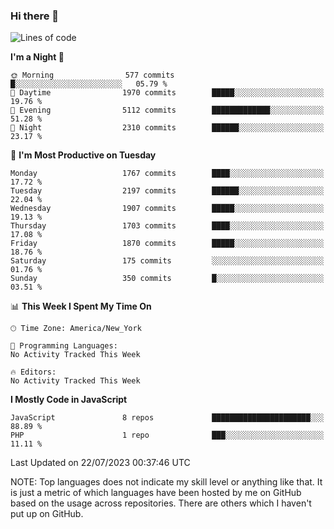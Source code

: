 ### Hi there 👋

<!--
**LynxJinxxy/LynxJinxxy** is a ✨ _special_ ✨ repository because its `README.md` (this file) appears on your GitHub profile.

Here are some ideas to get you started:

- 🔭 I’m currently working on ...
- 🌱 I’m currently learning ...
- 👯 I’m looking to collaborate on ...
- 🤔 I’m looking for help with ...
- 💬 Ask me about ...
- 📫 How to reach me: ...
- 😄 Pronouns: ...
- ⚡ Fun fact: ...
-->

<!--START_SECTION:waka-->
![Lines of code](https://img.shields.io/badge/From%20Hello%20World%20I%27ve%20Written-18.6%20million%20lines%20of%20code-blue)

**I'm a Night 🦉** 

```text
🌞 Morning                577 commits         █░░░░░░░░░░░░░░░░░░░░░░░░   05.79 % 
🌆 Daytime                1970 commits        █████░░░░░░░░░░░░░░░░░░░░   19.76 % 
🌃 Evening                5112 commits        █████████████░░░░░░░░░░░░   51.28 % 
🌙 Night                  2310 commits        ██████░░░░░░░░░░░░░░░░░░░   23.17 % 
```
📅 **I'm Most Productive on Tuesday** 

```text
Monday                   1767 commits        ████░░░░░░░░░░░░░░░░░░░░░   17.72 % 
Tuesday                  2197 commits        ██████░░░░░░░░░░░░░░░░░░░   22.04 % 
Wednesday                1907 commits        █████░░░░░░░░░░░░░░░░░░░░   19.13 % 
Thursday                 1703 commits        ████░░░░░░░░░░░░░░░░░░░░░   17.08 % 
Friday                   1870 commits        █████░░░░░░░░░░░░░░░░░░░░   18.76 % 
Saturday                 175 commits         ░░░░░░░░░░░░░░░░░░░░░░░░░   01.76 % 
Sunday                   350 commits         █░░░░░░░░░░░░░░░░░░░░░░░░   03.51 % 
```


📊 **This Week I Spent My Time On** 

```text
🕑︎ Time Zone: America/New_York

💬 Programming Languages: 
No Activity Tracked This Week

🔥 Editors: 
No Activity Tracked This Week
```

**I Mostly Code in JavaScript** 

```text
JavaScript               8 repos             ██████████████████████░░░   88.89 % 
PHP                      1 repo              ███░░░░░░░░░░░░░░░░░░░░░░   11.11 % 
```




 Last Updated on 22/07/2023 00:37:46 UTC
<!--END_SECTION:waka-->
NOTE: Top languages does not indicate my skill level or anything like that. It is just a metric of which languages have been hosted by me on GitHub based on the usage across repositories. There are others which I haven't put up on GitHub.
